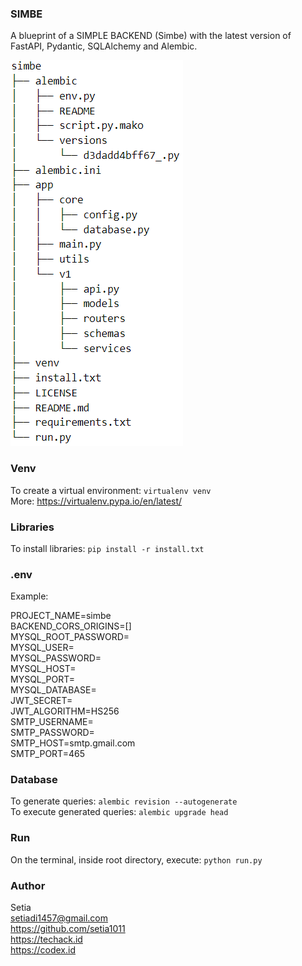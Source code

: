 ### SIMBE
A blueprint of a SIMPLE BACKEND (Simbe) with the latest version of FastAPI, Pydantic, SQLAlchemy and Alembic.

![Dir](Dir.PNG)

### Venv
To create a virtual environment: `virtualenv venv`\
More: https://virtualenv.pypa.io/en/latest/

### Libraries
To install libraries: `pip install -r install.txt`

### .env
Example:

PROJECT_NAME=simbe\
BACKEND_CORS_ORIGINS=[] \
MYSQL_ROOT_PASSWORD= \
MYSQL_USER= \
MYSQL_PASSWORD= \
MYSQL_HOST= \
MYSQL_PORT= \
MYSQL_DATABASE= \
JWT_SECRET= \
JWT_ALGORITHM=HS256 \
SMTP_USERNAME= \
SMTP_PASSWORD= \
SMTP_HOST=smtp.gmail.com \
SMTP_PORT=465

### Database
To generate queries: `alembic revision --autogenerate`\
To execute generated queries: `alembic upgrade head`

### Run
On the terminal, inside root directory, execute: `python run.py`

### Author
Setia\
setiadi1457@gmail.com\
https://github.com/setia1011 \
https://techack.id \
https://codex.id